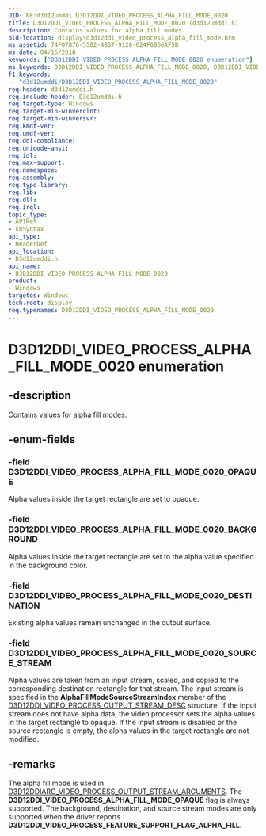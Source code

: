 ```yaml
---
UID: NE:d3d12umddi.D3D12DDI_VIDEO_PROCESS_ALPHA_FILL_MODE_0020
title: D3D12DDI_VIDEO_PROCESS_ALPHA_FILL_MODE_0020 (d3d12umddi.h)
description: Contains values for alpha fill modes.
old-location: display\d3d12ddi_video_process_alpha_fill_mode.htm
ms.assetid: 74F07876-5502-4B57-9128-624F6066AF5B
ms.date: 04/16/2018
keywords: ["D3D12DDI_VIDEO_PROCESS_ALPHA_FILL_MODE_0020 enumeration"]
ms.keywords: D3D12DDI_VIDEO_PROCESS_ALPHA_FILL_MODE_0020, D3D12DDI_VIDEO_PROCESS_ALPHA_FILL_MODE_0020 enumeration [Display Devices], D3D12DDI_VIDEO_PROCESS_ALPHA_FILL_MODE_0020_BACKGROUND, D3D12DDI_VIDEO_PROCESS_ALPHA_FILL_MODE_0020_DESTINATION, D3D12DDI_VIDEO_PROCESS_ALPHA_FILL_MODE_0020_OPAQUE, D3D12DDI_VIDEO_PROCESS_ALPHA_FILL_MODE_0020_SOURCE_STREAM, d3d12umddi/D3D12DDI_VIDEO_PROCESS_ALPHA_FILL_MODE_0020, d3d12umddi/D3D12DDI_VIDEO_PROCESS_ALPHA_FILL_MODE_0020_BACKGROUND, d3d12umddi/D3D12DDI_VIDEO_PROCESS_ALPHA_FILL_MODE_0020_DESTINATION, d3d12umddi/D3D12DDI_VIDEO_PROCESS_ALPHA_FILL_MODE_0020_OPAQUE, d3d12umddi/D3D12DDI_VIDEO_PROCESS_ALPHA_FILL_MODE_0020_SOURCE_STREAM, display.d3d12ddi_video_process_alpha_fill_mode
f1_keywords:
 - "d3d12umddi/D3D12DDI_VIDEO_PROCESS_ALPHA_FILL_MODE_0020"
req.header: d3d12umddi.h
req.include-header: D3d12umddi.h
req.target-type: Windows
req.target-min-winverclnt:
req.target-min-winversvr:
req.kmdf-ver:
req.umdf-ver:
req.ddi-compliance:
req.unicode-ansi:
req.idl:
req.max-support:
req.namespace:
req.assembly:
req.type-library:
req.lib:
req.dll:
req.irql:
topic_type:
- APIRef
- kbSyntax
api_type:
- HeaderDef
api_location:
- D3d12umddi.h
api_name:
- D3D12DDI_VIDEO_PROCESS_ALPHA_FILL_MODE_0020
product:
- Windows
targetos: Windows
tech.root: display
req.typenames: D3D12DDI_VIDEO_PROCESS_ALPHA_FILL_MODE_0020
---
```


# D3D12DDI_VIDEO_PROCESS_ALPHA_FILL_MODE_0020 enumeration


## -description


Contains values for alpha fill modes.


## -enum-fields




### -field D3D12DDI_VIDEO_PROCESS_ALPHA_FILL_MODE_0020_OPAQUE

Alpha values inside the target rectangle are set to opaque.


### -field D3D12DDI_VIDEO_PROCESS_ALPHA_FILL_MODE_0020_BACKGROUND

Alpha values inside the target rectangle are set to the alpha value specified in the background color.


### -field D3D12DDI_VIDEO_PROCESS_ALPHA_FILL_MODE_0020_DESTINATION

Existing alpha values remain unchanged in the output surface.


### -field D3D12DDI_VIDEO_PROCESS_ALPHA_FILL_MODE_0020_SOURCE_STREAM

Alpha values are taken from an input stream, scaled, and copied to the corresponding destination rectangle for that stream. The input stream is specified in the <b>AlphaFillModeSourceStreamIndex</b> member of the [D3D12DDI_VIDEO_PROCESS_OUTPUT_STREAM_DESC](ns-d3d12umddi-d3d12ddi_video_process_output_stream_desc_0032.md) structure. If the input stream does not have alpha data, the video processor sets the alpha values in the target rectangle to opaque. If the input stream is disabled or the source rectangle is empty, the alpha values in the target rectangle are not modified.



## -remarks



The alpha fill mode is used in [D3D12DDIARG_VIDEO_PROCESS_OUTPUT_STREAM_ARGUMENTS](ns-d3d12umddi-d3d12ddiarg_video_process_output_stream_arguments_0032.md). The <b>D3D12DDI_VIDEO_PROCESS_ALPHA_FILL_MODE_OPAQUE</b> flag is always supported. The background, destination, and source stream modes are only supported when the driver reports <b>D3D12DDI_VIDEO_PROCESS_FEATURE_SUPPORT_FLAG_ALPHA_FILL</b>.



